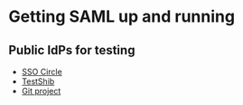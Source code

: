 # Getting SAML up and running

## Public IdPs for testing

- [SSO Circle](https://www.ssocircle.com/en/portfolio/publicidp/)
- [TestShib](http://www.testshib.org/)
- [Git project](https://github.com/mcguinness/saml-idp)
